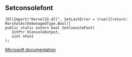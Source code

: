 ## Setconsolefont

```
[DllImport("Kernel32.dll", SetLastError = true)][return: MarshalAs(UnmanagedType.Bool)]
public static extern bool SetConsoleFont(
   IntPtr hConsoleOutput,
   uint nFont
);
```

[Microsoft documentation](https://docs.microsoft.com/en-us/windows/console/setconsolefont)
